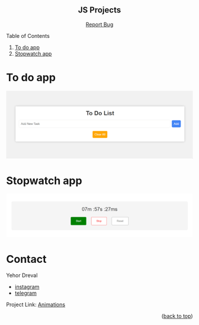 <div id="top"></div>

<!-- PROJECT LOGO -->
<br />
<div align="center">

<h2 align="center">JS Projects</h2>

  <p align="center">
    <a href="https://github.com/Freekson/js-projects/issues">Report Bug</a>

  </p>
</div>

<!-- TABLE OF CONTENTS -->

  <p>Table of Contents</p>
  <ol>   
    <li><a href="#to-do-app">To do app</a></li>
    <li><a href="#stopwatch-app">Stopwatch app</a></li>
  </ol>

<div id="to-do-app"></div>

# To do app

![To do app](readme-source/chrome_SA31proGhr.gif)

<div id="#stopwatch-app"></div>

# Stopwatch app

![Stopwatch app](readme-source/chrome_SLhAxFmGbU.gif)

# Contact

Yehor Dreval

- [instagram](https://www.instagram.com/freeksons)
- [telegram](https://t.me/freekson)

Project Link: [Animations](https://github.com/Freekson/various-animations)

<p align="right">(<a href="#top">back to top</a>)</p>
